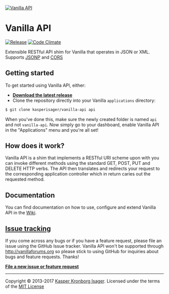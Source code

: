 [![Vanilla API](https://rawgithub.com/kasperisager/vanilla-api/master/icon.svg)](https://github.com/kasperisager/vanilla-api)

# Vanilla API

[![Release](http://img.shields.io/github/tag/kasperisager/vanilla-api.svg?style=flat)](https://github.com/kasperisager/vanilla-api/releases) [![Code Climate](http://img.shields.io/codeclimate/github/kasperisager/vanilla-api.svg?style=flat)](https://codeclimate.com/github/kasperisager/vanilla-api)

Extensible RESTful API shim for Vanilla that operates in JSON or XML. Supports [JSONP](http://en.wikipedia.org/wiki/JSONP) and [CORS](http://en.wikipedia.org/wiki/Cross-origin_resource_sharing)

## Getting started

To get started using Vanilla API, either:

- [__Download the latest release__](https://github.com/kasperisager/vanilla-api/releases/latest)
- Clone the repository directly into your Vanilla `applications` directory:

```sh
$ git clone kasperisager/vanilla-api api
```

When you've done this, make sure the newly created folder is named `api` and not `vanilla-api`. Now simply go to your dashboard, enable Vanilla API in the "Applications" menu and you're all set!

## How does it work?

Vanilla API is a shim that implements a RESTful URI scheme upon with you can invoke different methods using the standard GET, POST, PUT and DELETE HTTP verbs. The API then translates and redirects your request to the corresponding application controller which in return caries out the requested method.

## Documentation

You can find documentation on how to use, configure and extend Vanilla API in the [Wiki](https://github.com/kasperisager/vanilla-api/wiki).

## [Issue tracking](https://github.com/kasperisager/vanilla-api/issues)

If you come across any bugs or if you have a feature request, please file an issue using the GitHub Issue tracker. Vanilla API won't be supported through http://vanillaforums.org so please stick to using GitHub for inquiries about bugs and feature requests. Thanks!

[__File a new issue or feature request__](https://github.com/kasperisager/vanilla-api/issues/new)

---

Copyright &copy; 2013-2017 [Kasper Kronborg Isager](http://kasperisager.github.io). Licensed under the terms of the [MIT License](LICENSE.md)
